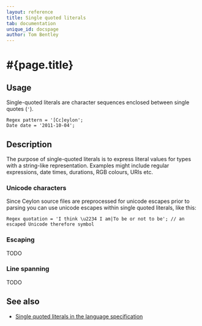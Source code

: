 ```yaml
---
layout: reference
title: Single quoted literals
tab: documentation
unique_id: docspage
author: Tom Bentley
---
```


# #{page.title}

## Usage 

Single-quoted literals are character sequences enclosed between single 
quotes (`'`).


    Regex pattern = '[Cc]eylon';
    Date date = '2011-10-04';

## Description

The purpose of single-quoted literals is to express literal values for 
types with a string-like representation. Examples might include 
regular expressions, date times, durations, RGB colours, URIs etc.

### Unicode characters

Since Ceylon source files are preprocessed for unicode escapes prior to parsing
you can use unicode escapes within single quoted literals, like this:


    Regex quotation = 'I think \u2234 I am|To be or not to be'; // an escaped Unicode therefore symbol

### Escaping

TODO

### Line spanning

TODO

## See also

* [Single quoted literals in the language specification](#{site.urls.spec}#singlequotedliterals)

